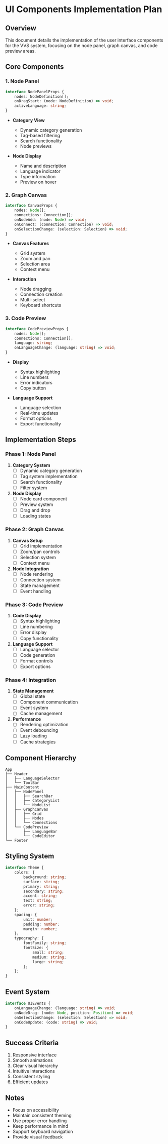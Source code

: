 # UI Components Implementation Plan

## Overview
This document details the implementation of the user interface components for the VVS system, focusing on the node panel, graph canvas, and code preview areas.

## Core Components

### 1. Node Panel
```typescript
interface NodePanelProps {
    nodes: NodeDefinition[];
    onDragStart: (node: NodeDefinition) => void;
    activeLanguage: string;
}
```

- **Category View**
  - Dynamic category generation
  - Tag-based filtering
  - Search functionality
  - Node previews

- **Node Display**
  - Name and description
  - Language indicator
  - Type information
  - Preview on hover

### 2. Graph Canvas
```typescript
interface CanvasProps {
    nodes: Node[];
    connections: Connection[];
    onNodeAdd: (node: Node) => void;
    onConnect: (connection: Connection) => void;
    onSelectionChange: (selection: Selection) => void;
}
```

- **Canvas Features**
  - Grid system
  - Zoom and pan
  - Selection area
  - Context menu

- **Interaction**
  - Node dragging
  - Connection creation
  - Multi-select
  - Keyboard shortcuts

### 3. Code Preview
```typescript
interface CodePreviewProps {
    nodes: Node[];
    connections: Connection[];
    language: string;
    onLanguageChange: (language: string) => void;
}
```

- **Display**
  - Syntax highlighting
  - Line numbers
  - Error indicators
  - Copy button

- **Language Support**
  - Language selection
  - Real-time updates
  - Format options
  - Export functionality

## Implementation Steps

### Phase 1: Node Panel
1. **Category System**
   - [ ] Dynamic category generation
   - [ ] Tag system implementation
   - [ ] Search functionality
   - [ ] Filter system

2. **Node Display**
   - [ ] Node card component
   - [ ] Preview system
   - [ ] Drag and drop
   - [ ] Loading states

### Phase 2: Graph Canvas
1. **Canvas Setup**
   - [ ] Grid implementation
   - [ ] Zoom/pan controls
   - [ ] Selection system
   - [ ] Context menu

2. **Node Integration**
   - [ ] Node rendering
   - [ ] Connection system
   - [ ] State management
   - [ ] Event handling

### Phase 3: Code Preview
1. **Code Display**
   - [ ] Syntax highlighting
   - [ ] Line numbering
   - [ ] Error display
   - [ ] Copy functionality

2. **Language Support**
   - [ ] Language selector
   - [ ] Code generation
   - [ ] Format controls
   - [ ] Export options

### Phase 4: Integration
1. **State Management**
   - [ ] Global state
   - [ ] Component communication
   - [ ] Event system
   - [ ] Cache management

2. **Performance**
   - [ ] Rendering optimization
   - [ ] Event debouncing
   - [ ] Lazy loading
   - [ ] Cache strategies

## Component Hierarchy
```
App
├── Header
│   ├── LanguageSelector
│   └── ToolBar
├── MainContent
│   ├── NodePanel
│   │   ├── SearchBar
│   │   ├── CategoryList
│   │   └── NodeList
│   ├── GraphCanvas
│   │   ├── Grid
│   │   ├── Nodes
│   │   └── Connections
│   └── CodePreview
│       ├── LanguageBar
│       └── CodeEditor
└── Footer
```

## Styling System
```typescript
interface Theme {
    colors: {
        background: string;
        surface: string;
        primary: string;
        secondary: string;
        accent: string;
        text: string;
        error: string;
    };
    spacing: {
        unit: number;
        padding: number;
        margin: number;
    };
    typography: {
        fontFamily: string;
        fontSize: {
            small: string;
            medium: string;
            large: string;
        };
    };
}
```

## Event System
```typescript
interface UIEvents {
    onLanguageChange: (language: string) => void;
    onNodeDrag: (node: Node, position: Position) => void;
    onSelectionChange: (selection: Selection) => void;
    onCodeUpdate: (code: string) => void;
}
```

## Success Criteria
1. Responsive interface
2. Smooth animations
3. Clear visual hierarchy
4. Intuitive interactions
5. Consistent styling
6. Efficient updates

## Notes
- Focus on accessibility
- Maintain consistent theming
- Use proper error handling
- Keep performance in mind
- Support keyboard navigation
- Provide visual feedback 